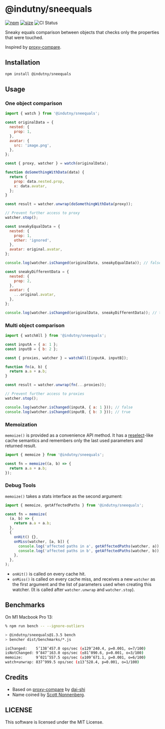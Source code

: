 # @indutny/sneequals

[![npm](https://img.shields.io/npm/v/@indutny/sneequals)](https://www.npmjs.com/package/@indutny/sneequals)
[![size](https://img.shields.io/bundlephobia/minzip/@indutny/sneequals)](https://bundlephobia.com/result?p=@indutny/sneequals)
![CI Status](https://github.com/indutny/sneequals/actions/workflows/test.yml/badge.svg)

Sneaky equals comparison between objects that checks only the properties that
were touched.

Inspired by [proxy-compare](https://github.com/dai-shi/proxy-compare).

## Installation

```sh
npm install @indutny/sneequals
```

## Usage

### One object comparison

```js
import { watch } from '@indutny/sneequals';

const originalData = {
  nested: {
    prop: 1,
  },
  avatar: {
    src: 'image.png',
  },
};

const { proxy, watcher } = watch(originalData);

function doSomethingWithData(data) {
  return {
    prop: data.nested.prop,
    x: data.avatar,
  };
}

const result = watcher.unwrap(doSomethingWithData(proxy));

// Prevent further access to proxy
watcher.stop();

const sneakyEqualData = {
  nested: {
    prop: 1,
    other: 'ignored',
  },
  avatar: original.avatar,
};

console.log(watcher.isChanged(originalData, sneakyEqualData)); // false

const sneakyDifferentData = {
  nested: {
    prop: 2,
  },
  avatar: {
    ...original.avatar,
  },
};

console.log(watcher.isChanged(originalData, sneakyDifferentData)); // true
```

### Multi object comparison

```js
import { watchAll } from '@indutny/sneequals';

const inputA = { a: 1 };
const inputB = { b: 2 };

const { proxies, watcher } = watchAll([inputA, inputB]);

function fn(a, b) {
  return a.a + a.b;
}

const result = watcher.unwrap(fn(...proxies));

// Prevent further access to proxies
watcher.stop();

console.log(watcher.isChanged(inputA, { a: 1 })); // false
console.log(watcher.isChanged(inputB, { b: 3 })); // true
```

### Memoization

`memoize()` is provided as a convenience API method. It has a
[reselect](https://github.com/reduxjs/reselect)-like cache semantics and
remembers only the last used parameters and returned result.

```js
import { memoize } from '@indutny/sneequals';

const fn = memoize((a, b) => {
  return a.a + a.b;
});
```

### Debug Tools

`memoize()` takes a stats interface as the second argument:

```js
import { memoize, getAffectedPaths } from '@indutny/sneequals';

const fn = memoize(
  (a, b) => {
    return a.a + a.b;
  },
  {
    onHit() {},
    onMiss(watcher, [a, b]) {
      console.log('affected paths in a', getAffectedPaths(watcher, a));
      console.log('affected paths in b', getAffectedPaths(watcher, b));
    },
  },
);
```

- `onHit()` is called on every cache hit.
- `onMiss()` is called on every cache miss, and receives a new `watcher` as the
  first argument and the list of parameters used when creating this watcher. (It
  is called after `watcher.unwrap` and `watcher.stop`).

## Benchmarks

On M1 Macbook Pro 13:

```sh
% npm run bench -- --ignore-outliers

> @indutny/sneequals@1.3.5 bench
> bencher dist/benchmarks/*.js

isChanged:    5’138’457.0 ops/sec (±129’240.4, p=0.001, o=7/100)
isNotChanged: 9’847’163.0 ops/sec (±81’090.6, p=0.001, o=3/100)
memoize:      9’021’557.5 ops/sec (±109’671.1, p=0.001, o=6/100)
watch+unwrap: 837’999.5 ops/sec (±13’528.4, p=0.001, o=1/100)
```

## Credits

- Based on [proxy-compare](https://github.com/dai-shi/proxy-compare) by
  [dai-shi](https://github.com/dai-shi)
- Name coined by [Scott Nonnenberg](https://github.com/scottnonnenberg/).

## LICENSE

This software is licensed under the MIT License.
